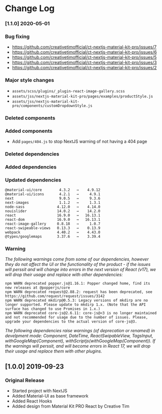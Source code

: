 # Change Log

### [1.1.0] 2020-05-01
### Bug fixing
- https://github.com/creativetimofficial/ct-nextjs-material-kit-pro/issues/7
- https://github.com/creativetimofficial/ct-nextjs-material-kit-pro/issues/6
- https://github.com/creativetimofficial/ct-nextjs-material-kit-pro/issues/5
- https://github.com/creativetimofficial/ct-nextjs-material-kit-pro/issues/3
- https://github.com/creativetimofficial/ct-nextjs-material-kit-pro/issues/2
### Major style changes
- `assets/scss/plugins/_plugin-react-image-gallery.scss`
- `assets/jss/nextjs-material-kit-pro/pages/examples/productStyle.js`
- `assets/jss/nextjs-material-kit-pro/components/customDropdownStyle.js`
### Deleted components
### Added components
- Add `pages/404.js` to stop NextJS warning of not having a 404 page
### Deleted dependencies
### Added dependencies
### Updated dependencies
```
@material-ui/core        4.3.2   →    4.9.12
@material-ui/icons       4.2.1   →     4.9.1
next                     9.0.5   →     9.3.6
next-images              1.1.2   →     1.3.1
node-sass               4.12.0   →    4.14.0
nouislider              14.0.2   →    14.2.0
react                   16.9.0   →   16.13.1
react-dom               16.9.0   →   16.13.1
react-image-gallery     0.8.18   →     1.0.7
react-swipeable-views   0.13.3   →    0.13.9
webpack                 4.40.2   →    4.43.0
@types/googlemaps       3.37.6   →    3.39.4
```
### Warning
_The following warnings come from some of our dependencies, however they do not affect the UI or the functionality of the product - if the issues will perssit and will change into errors in the next version of React (v17), we will drop their usage and replace with other dependencies:_
```
npm WARN deprecated popper.js@1.16.1: Popper changed home, find its new releases at @popperjs/core
npm WARN deprecated request@2.88.2: request has been deprecated, see https://github.com/request/request/issues/3142
npm WARN deprecated mkdirp@0.5.3: Legacy versions of mkdirp are no longer supported. Please update to mkdirp 1.x. (Note that the API surface has changed to use Promises in 1.x.)
npm WARN deprecated core-js@2.6.11: core-js@<3 is no longer maintained and not recommended for usage due to the number of issues. Please, upgrade your dependencies to the actual version of core-js@3.
```
_The following dependencies raise warnings (of deprecation or renamed) in develpment mode: Component, DateTime, ReactSwipableView, TagsInput, withGoogleMap(Component), withScriptjs(withGoogleMap(Component)). If the warnings will perssit, and will become errors in React 17, we will drop their usage and replace them with other plugins._

## [1.0.0] 2019-09-23
### Original Release
- Started project with NextJS
- Added Material-UI as base framework
- Added React Hooks
- Added design from Material Kit PRO React by Creative Tim
